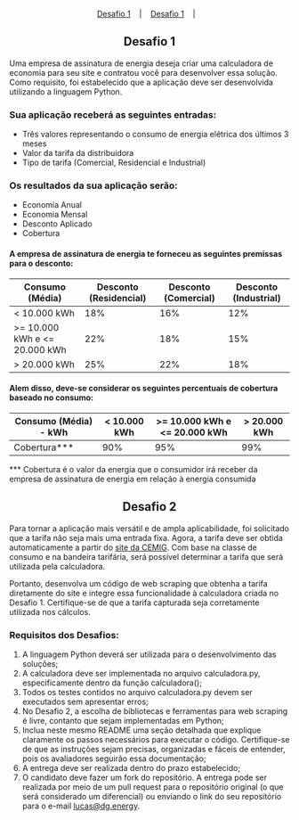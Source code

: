 <p style="text-align:center" dir="auto">
  <a href="#desafio1">Desafio 1</a>
  &nbsp;&nbsp;&nbsp;|&nbsp;&nbsp;&nbsp;
    <a href="#desafio2">Desafio 1</a>
  &nbsp;&nbsp;&nbsp;|&nbsp;&nbsp;&nbsp;
</p>

<h2 id="desafio1" style="text-align:center;border-bottom:none">Desafio 1</h2>

Uma empresa de assinatura de energia deseja criar uma calculadora de economia para seu site e contratou você para desenvolver essa solução. Como requisito, foi estabelecido que a aplicação deve ser desenvolvida utilizando a linguagem Python.

### Sua aplicação receberá as seguintes entradas:

- Três valores representando o consumo de energia elétrica dos últimos 3 meses
- Valor da tarifa da distribuidora
- Tipo de tarifa (Comercial, Residencial e Industrial)

### Os resultados da sua aplicação serão:

- Economia Anual
- Economia Mensal
- Desconto Aplicado
- Cobertura

#### A empresa de assinatura de energia te forneceu as seguintes premissas para o desconto:

| Consumo (Média) | Desconto (Residencial) | Desconto (Comercial) | Desconto (Industrial) |
| --- | --- | --- | --- |
| < 10.000 kWh | 18% | 16% | 12% |
| >= 10.000 kWh e <= 20.000 kWh | 22% | 18% | 15% |
| > 20.000 kWh | 25% | 22% | 18% |

#### Alem disso, deve-se considerar os seguintes percentuais de cobertura baseado no consumo:

| Consumo (Média) - kWh | < 10.000 kWh | >= 10.000 kWh e <= 20.000 kWh | > 20.000 kWh |
| --- | --- | --- | --- |
| Cobertura*** | 90% | 95% | 99% |

*** Cobertura é o valor da energia que o consumidor irá receber da empresa de assinatura de energia em relação à energia consumida

<h2 id="desafio2" style="text-align:center;border-bottom:none">Desafio 2</h2>

Para tornar a aplicação mais versátil e de ampla aplicabilidade, foi solicitado que a tarifa não seja mais uma entrada fixa. Agora, a tarifa deve ser obtida automaticamente a partir do <a href="https://www.cemig.com.br/atendimento/valores-de-tarifas-e-servicos/" target="_blank">site da CEMIG</a>. Com base na classe de consumo e na bandeira tarifária, será possível determinar a tarifa que será utilizada pela calculadora.

Portanto, desenvolva um código de web scraping que obtenha a tarifa diretamente do site e integre essa funcionalidade à calculadora criada no Desafio 1. Certifique-se de que a tarifa capturada seja corretamente utilizada nos cálculos.

### Requisitos dos Desafios:
1. A linguagem Python deverá ser utilizada para o desenvolvimento das soluções;
2. A calculadora deve ser implementada no arquivo calculadora.py, especificamente dentro da função calculadora();
3. Todos os testes contidos no arquivo calculadora.py devem ser executados sem apresentar erros;
4. No Desafio 2, a escolha de bibliotecas e ferramentas para web scraping é livre, contanto que sejam implementadas em Python;
5. Inclua neste mesmo README uma seção detalhada que explique claramente os passos necessários para executar o código. Certifique-se de que as instruções sejam precisas, organizadas e fáceis de entender, pois os avaliadores seguirão essa documentação;
6. A entrega deve ser realizada dentro do prazo estabelecido;
7. O candidato deve fazer um fork do repositório. A entrega pode ser realizada por meio de um pull request para o repositório original (o que será considerado um diferencial) ou enviando o link do seu repositório para o e-mail lucas@dg.energy.
